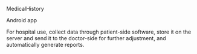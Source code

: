 MedicalHistory

Android app

For hospital use, collect data through patient-side software, store it on the server and send it to the doctor-side for further adjustment, and automatically generate reports.

